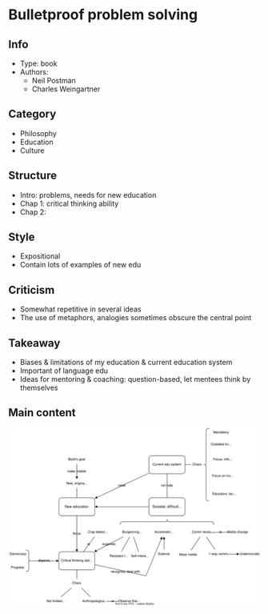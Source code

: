 # Bulletproof problem solving

## Info
- Type: book
- Authors:
  - Neil Postman
  - Charles Weingartner

## Category
- Philosophy
- Education
- Culture

## Structure
- Intro: problems, needs for new education
- Chap 1: critical thinking ability
- Chap 2:

## Style
- Expositional
- Contain lots of examples of new edu

## Criticism
- Somewhat repetitive in several ideas
- The use of metaphors, analogies sometimes obscure the central point

## Takeaway
- Biases & limitations of my education & current education system
- Important of language edu
- Ideas for mentoring & coaching: question-based, let mentees think by themselves

## Main content
<img src="./resources/teaching-as-a-subversive-activity.drawio.svg">